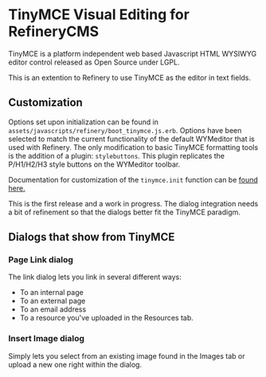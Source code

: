 # TinyMCE Visual Editing for RefineryCMS

TinyMCE is a platform independent web based Javascript HTML WYSIWYG editor control released as Open Source under LGPL.

This is an extention to Refinery to use TinyMCE as the editor in text fields.

## Customization

Options set upon initialization can be found in `assets/javascripts/refinery/boot_tinymce.js.erb`. Options have been selected to match the current functionality of the default WYMeditor that is used with Refinery. The only modification to basic TinyMCE formatting tools is the addition of a plugin: `stylebuttons`. This plugin replicates the P/H1/H2/H3 style buttons on the WYMeditor toolbar.

Documentation for customization of the `tinymce.init` function can be [found here.](http://www.tinymce.com/wiki.php/Configuration)

This is the first release and a work in progress. The dialog integration needs a bit of refinement so that the dialogs better fit the TinyMCE paradigm.

## Dialogs that show from TinyMCE

### Page Link dialog

The link dialog lets you link in several different ways:

* To an internal page
* To an external page
* To an email address
* To a resource you've uploaded in the Resources tab.

### Insert Image dialog

Simply lets you select from an existing image found in the Images tab or upload
a new one right within the dialog.
